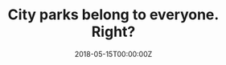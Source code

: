 ---
url: https://www.economist.com/prospero/2018/05/09/city-parks-belong-to-everyone.-right
title: "City parks belong to everyone. Right?"
publication: The Economist
date: 2018-05-15T00:00:00Z
image: ""
---